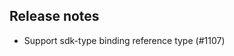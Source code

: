 ## Release notes
<!-- Please add your release notes in the following format:
- My change description (#PR/#issue)
-->

- Support sdk-type binding reference type (#1107)
